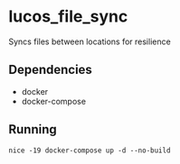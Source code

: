 # lucos_file_sync
Syncs files between locations for resilience

## Dependencies
* docker
* docker-compose

## Running
`nice -19 docker-compose up -d --no-build`
